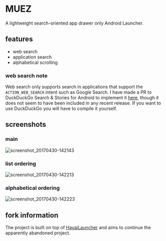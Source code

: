 # MUEZ
A lightweight search-oriented app drawer only Android Launcher.

## features
- web search
- application search
- alphabetical scrolling

### web search note
Web search only supports search in applications that support the `ACTION_WEB_SEARCH` intent such as Google Search.
I have made a PR to DuckDuckGo Search & Stories for Android to implement it [here](https://github.com/duckduckgo/android-search-and-stories/issues/286), though it does not seem to have been included in any recent release. If you want to use DuckDuckGo you will have to compile it yourself.

## screenshots
### main
![screenshot_20170430-142143](https://cloud.githubusercontent.com/assets/5292862/25562201/a0da7e20-2db1-11e7-9d18-2c6a5421ae34.png)
### list ordering
![screenshot_20170430-142213](https://cloud.githubusercontent.com/assets/5292862/25562205/d3828872-2db1-11e7-8caf-c2060c55c36f.png)
### alphabetical ordering
![screenshot_20170430-142223](https://cloud.githubusercontent.com/assets/5292862/25562207/dcf1256c-2db1-11e7-8cdc-3f7fe4765eeb.png)

## fork information
The project is built on top of [HayaiLauncher](https://github.com/seizonsenryaku/HayaiLauncher/) and aims to continue the apparently abandoned project.
